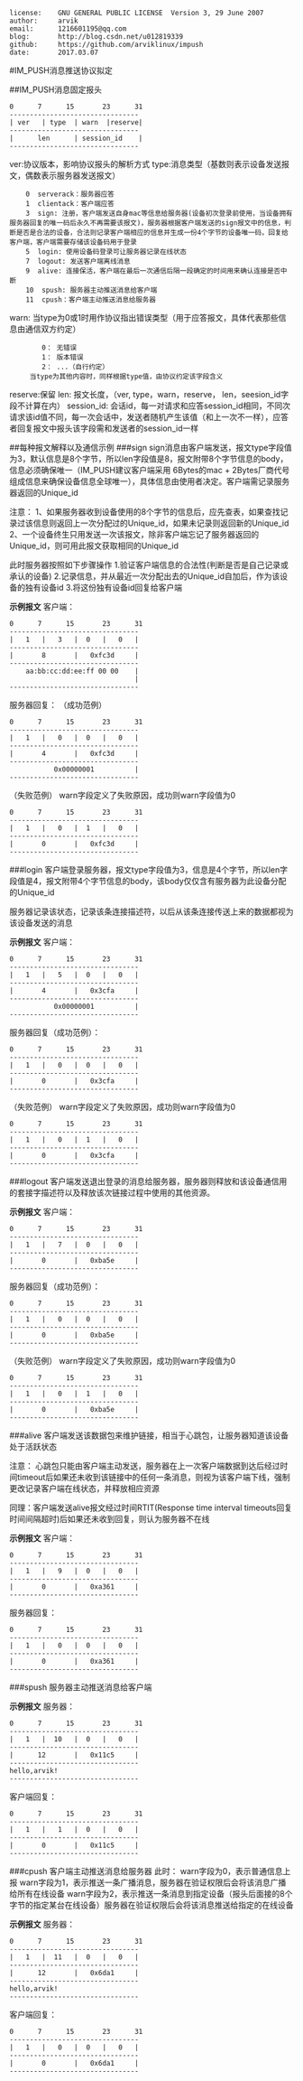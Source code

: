 ```
license:	GNU GENERAL PUBLIC LICENSE  Version 3, 29 June 2007
author:		arvik
email:		1216601195@qq.com
blog:		http://blog.csdn.net/u012819339
github:		https://github.com/arviklinux/impush
date:		2017.03.07
```
#IM_PUSH消息推送协议拟定

##IM_PUSH消息固定报头
```
0      7      15       23      31
--------------------------------
| ver   | type  | warn  |reserve|
--------------------------------
|      len      | session_id    |
--------------------------------
```
ver:协议版本，影响协议报头的解析方式
type:消息类型（基数则表示设备发送报文，偶数表示服务器发送报文）
```
	0  serverack：服务器应答
	1  clientack：客户端应答
	3  sign: 注册，客户端发送自身mac等信息给服务器(设备初次登录前使用，当设备拥有服务器回复的唯一码后永久不再需要该报文)，服务器根据客户端发送的sign报文中的信息，判断是否是合法的设备，合法则记录客户端相应的信息并生成一份4个字节的设备唯一码，回复给客户端，客户端需要存储该设备码用于登录
	5  login: 使用设备码登录可让服务器记录在线状态
	7  logout: 发送客户端离线消息
	9  alive: 连接保活，客户端在最后一次通信后隔一段确定的时间用来确认连接是否中断
	10  spush: 服务器主动推送消息给客户端
	11  cpush：客户端主动推送消息给服务器
```
warn: 当type为0或1时用作协议指出错误类型（用于应答报文，具体代表那些信息由通信双方约定）
```
		0： 无错误
		1： 版本错误
		2： ...（自行约定）
	 当type为其他内容时，同样根据type值，由协议约定该字段含义
```
reserve:保留
len: 报文长度，（ver, type，warn，reserve， len，seesion_id字段不计算在内）
session_id: 会话id，每一对请求和应答session_id相同，不同次请求该id值不同，每一次会话中，发送者随机产生该值（和上一次不一样），应答者回复报文中报头该字段需和发送者的session_id一样



##每种报文解释以及通信示例
###sign
sign消息由客户端发送，报文type字段值为3，默认信息是8个字节，所以len字段值是8，报文附带8个字节信息的body，信息必须确保唯一（IM_PUSH建议客户端采用 6Bytes的mac + 2Bytes厂商代号组成信息来确保设备信息全球唯一），具体信息由使用者决定。客户端需记录服务器返回的Unique_id

注意：
1、如果服务器收到设备使用的8个字节的信息后，应先查表，如果查找记录过该信息则返回上一次分配过的Unique_id，如果未记录则返回新的Unique_id
2、一个设备终生只用发送一次该报文，除非客户端忘记了服务器返回的Unique_id，则可用此报文获取相同的Unique_id

此时服务器按照如下步骤操作
1.验证客户端信息的合法性(判断是否是自己记录或承认的设备)
2.记录信息，并从最近一次分配出去的Unique_id自加后，作为该设备的独有设备id
3.将这份独有设备id回复给客户端



**示例报文**
客户端：
```
0      7      15       23      31
--------------------------------
|   1   |   3   |  0   |   0   |
--------------------------------
|       8       |   0xfc3d     |
--------------------------------
    aa:bb:cc:dd:ee:ff 00 00    |
                               |
--------------------------------
```

服务器回复：
（成功范例）
```
0      7      15       23      31
--------------------------------
|   1   |   0   |  0   |   0   |
--------------------------------
|       4       |   0xfc3d     |
--------------------------------
           0x00000001          |
--------------------------------
```
（失败范例） warn字段定义了失败原因，成功则warn字段值为0
```
0      7      15       23      31
--------------------------------
|   1   |   0   |  1   |   0   |
--------------------------------
|       0       |   0xfc3d     |
--------------------------------
```

###login
客户端登录服务器，报文type字段值为3，信息是4个字节，所以len字段值是4，报文附带4个字节信息的body，该body仅仅含有服务器为此设备分配的Unique_id

服务器记录该状态，记录该条连接描述符，以后从该条连接传送上来的数据都视为该设备发送的消息


**示例报文**
客户端：
```
0      7      15       23      31
--------------------------------
|   1   |   5   |  0   |   0   |
--------------------------------
|       4       |   0x3cfa     |
--------------------------------
           0x00000001          |
--------------------------------
```

服务器回复（成功范例）：
```
0      7      15       23      31
--------------------------------
|   1   |   0   |  0   |   0   |
--------------------------------
|       0       |   0x3cfa     |
--------------------------------
```
（失败范例） warn字段定义了失败原因，成功则warn字段值为0
```
0      7      15       23      31
--------------------------------
|   1   |   0   |  1   |   0   |
--------------------------------
|       0       |   0x3cfa     |
--------------------------------
```

###logout
客户端发送退出登录的消息给服务器，服务器则释放和该设备通信用的套接字描述符以及释放该次链接过程中使用的其他资源。

**示例报文**
客户端：
```
0      7      15       23      31
--------------------------------
|   1   |   7   |  0   |   0   |
--------------------------------
|       0       |   0xba5e     |
--------------------------------
```

服务器回复（成功范例）：
```
0      7      15       23      31
--------------------------------
|   1   |   0   |  0   |   0   |
--------------------------------
|       0       |   0xba5e     |
--------------------------------
```
（失败范例） warn字段定义了失败原因，成功则warn字段值为0
```
0      7      15       23      31
--------------------------------
|   1   |   0   |  1   |   0   |
--------------------------------
|       0       |   0xba5e     |
--------------------------------
```

###alive
客户端发送该数据包来维护链接，相当于心跳包，让服务器知道该设备处于活跃状态

注意：
心跳包只能由客户端主动发送，服务器在上一次客户端数据到达后经过时间timeout后如果还未收到该链接中的任何一条消息，则视为该客户端下线，强制更改记录客户端在线状态，并释放相应资源

同理：客户端发送alive报文经过时间RTIT(Response time interval timeouts回复时间间隔超时)后如果还未收到回复，则认为服务器不在线

**示例报文**
客户端：
```
0      7      15       23      31
--------------------------------
|   1   |   9   |  0   |   0   |
--------------------------------
|       0       |   0xa361     |
--------------------------------
```

服务器回复：
```
0      7      15       23      31
--------------------------------
|   1   |   0   |  0   |   0   |
--------------------------------
|       0       |   0xa361     |
--------------------------------
```

###spush
服务器主动推送消息给客户端

**示例报文**
服务器：
```
0      7      15       23      31
--------------------------------
|   1   |  10   |  0   |   0   |
--------------------------------
|      12       |   0x11c5     |
--------------------------------
hello,arvik!
--------------------------------
```

客户端回复：
```
0      7      15       23      31
--------------------------------
|   1   |   1   |  0   |   0   |
--------------------------------
|       0       |   0x11c5     |
--------------------------------
```

###cpush
客户端主动推送消息给服务器
此时：
warn字段为0，表示普通信息上报
warn字段为1，表示推送一条广播消息，服务器在验证权限后会将该消息广播给所有在线设备
warn字段为2，表示推送一条消息到指定设备（报头后面接的8个字节的指定某台在线设备）服务器在验证权限后会将该消息推送给指定的在线设备

**示例报文**
服务器：
```
0      7      15       23      31
--------------------------------
|   1   |  11   |  0   |   0   |
--------------------------------
|      12       |   0x6da1     |
--------------------------------
hello,arvik!
--------------------------------
```

客户端回复：
```
0      7      15       23      31
--------------------------------
|   1   |   0   |  0   |   0   |
--------------------------------
|       0       |   0x6da1     |
--------------------------------
```



	  
	
    